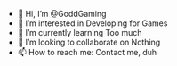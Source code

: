 - 👋 Hi, I’m @GoddGaming
- 👀 I’m interested in Developing for Games
- 🌱 I’m currently learning Too much
- 💞️ I’m looking to collaborate on Nothing
- 📫 How to reach me: Contact me, duh

<!---
GoddGaming/GoddGaming is a ✨ special ✨ repository because its `README.md` (this file) appears on your GitHub profile.
You can click the Preview link to take a look at your changes.
--->
